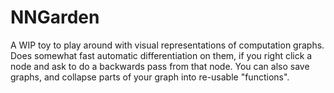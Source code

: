 # NNGarden

A WIP toy to play around with visual representations of computation graphs. Does somewhat fast automatic differentiation on them, if you right click a node and ask to do a backwards pass from that node. You can also save graphs, and collapse parts of your graph into re-usable "functions".

